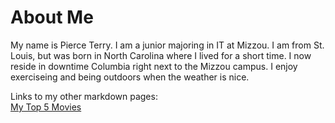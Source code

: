 # About Me
<p> My name is Pierce Terry. I am a junior majoring in IT at Mizzou. I am from St. Louis, but was born in North Carolina where I lived for a short time. I now reside in downtime Columbia right next to the Mizzou campus. I enjoy exerciseing and being outdoors when the weather is nice. </p>

 Links to my other markdown pages: 
 \
[My Top 5 Movies](List.md)

